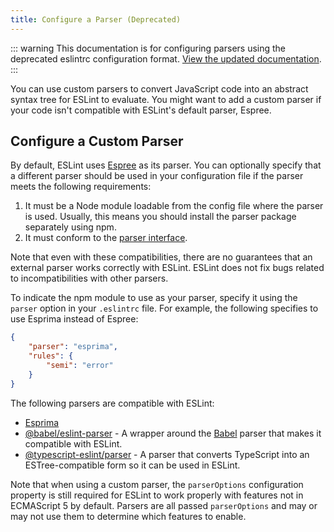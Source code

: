 ```yaml
---
title: Configure a Parser (Deprecated)
---
```


::: warning
This documentation is for configuring parsers using the deprecated eslintrc configuration format. [View the updated documentation](parser).
:::

You can use custom parsers to convert JavaScript code into an abstract syntax tree for ESLint to evaluate. You might want to add a custom parser if your code isn't compatible with ESLint's default parser, Espree.

## Configure a Custom Parser

By default, ESLint uses [Espree](https://github.com/eslint/js/tree/main/packages/espree) as its parser. You can optionally specify that a different parser should be used in your configuration file if the parser meets the following requirements:

1. It must be a Node module loadable from the config file where the parser is used. Usually, this means you should install the parser package separately using npm.
1. It must conform to the [parser interface](../../extend/custom-parsers).

Note that even with these compatibilities, there are no guarantees that an external parser works correctly with ESLint. ESLint does not fix bugs related to incompatibilities with other parsers.

To indicate the npm module to use as your parser, specify it using the `parser` option in your `.eslintrc` file. For example, the following specifies to use Esprima instead of Espree:

```json
{
    "parser": "esprima",
    "rules": {
        "semi": "error"
    }
}
```

The following parsers are compatible with ESLint:

* [Esprima](https://www.npmjs.com/package/esprima)
* [@babel/eslint-parser](https://www.npmjs.com/package/@babel/eslint-parser) - A wrapper around the [Babel](https://babeljs.io) parser that makes it compatible with ESLint.
* [@typescript-eslint/parser](https://www.npmjs.com/package/@typescript-eslint/parser) - A parser that converts TypeScript into an ESTree-compatible form so it can be used in ESLint.

Note that when using a custom parser, the `parserOptions` configuration property is still required for ESLint to work properly with features not in ECMAScript 5 by default. Parsers are all passed `parserOptions` and may or may not use them to determine which features to enable.
